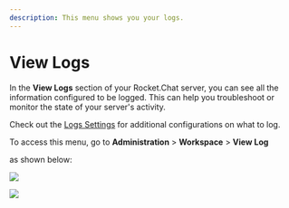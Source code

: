```yaml
---
description: This menu shows you your logs.
---
```


# View Logs

In the **View Logs** section of your Rocket.Chat server, you can see all the information configured to be logged. This can help you troubleshoot or monitor the state of your server's activity.

Check out the [Logs Settings](settings/logs.md) for additional configurations on what to log.

To access this menu, go to **Administration** > **Workspace** > **View Log**

as shown below:

![](<../../../.gitbook/assets/2021-11-20\_23-29-48 (1) (1) (1) (2) (1).png>)

![](../../../.gitbook/assets/2021-11-21\_01-58-36.png)
